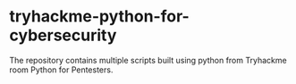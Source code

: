 # tryhackme-python-for-cybersecurity
The repository contains multiple scripts built using python from Tryhackme room Python for Pentesters.
